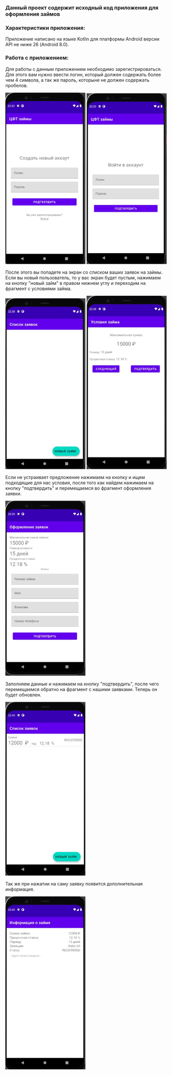 ### Данный проект содержит исходный код приложения для оформления займов

### Характеристики приложения:
Приложение написано на языке Kotlin для платформы Android версии API не ниже 26 (Android 8.0).

### Работа с приложением:

Для работы с данным приложением необходимо зарегистрироваться. Для этого вам нужно ввести логин, который должен содержать более чем 4 символа, а так же пароль, которыне не должен содержать пробелов.

<img src="screenshots/registration.jpg" width="250"> <img src="screenshots/login.jpg" width="250">

После этого вы попадете на экран со списком ваших заявок на займы. Если вы новый пользователь, то у вас экран будет пустым, нажимаем на кнопку "новый займ" в правом нижнем углу и переходим на фрагмент с условиями займа.

<img src="screenshots/loan_list.jpg" width="250"> <img src="screenshots/loan_condition.jpg" width="250">

Если не устраивает предложение нажимаем на кнопку и ищем подходящие для нас условия, после того как найдем нажимаем на кнопку "подтвердить" и перемещаемся во фрагмент оформления заявки.

<img src="screenshots/create_new_loan.jpg" width="250">

Заполняем данные и нажимаем на кнопку "подтвердить", после чего перемещаемся обратно на фрагмент с нашими заявками. Теперь он будет обновлен.

<img src="screenshots/updated_loans_list.jpg" width="250">

Так же при нажатии на саму заявку появится дополнительная информация.

<img src="screenshots/loan_info.jpg" width="250">


